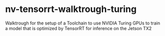 # nv-tensorrt-walktrough-turing
Walktrough for the setup of a Toolchain to use NVIDIA Turing GPUs to train a model that is optimized by TensorRT for inference on the Jetson TX2
